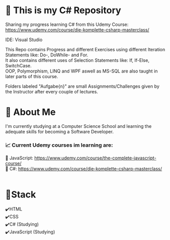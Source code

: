 # :speech_balloon: This is my C# Repository
 Sharing my progress learning C# from this Udemy Course:<br/>
 https://www.udemy.com/course/die-komplette-csharp-masterclass/<br/>
 
 IDE: Visual Studio

 This Repo contains Progress and different Exercises using different Iteration Statements like: Do-, DoWhile- and For.<br/>
 It also contains different uses of Selection Statements like: If, If-Else, SwitchCase.<br/>
 OOP, Polymorphism, LINQ and WPF aswell as MS-SQL are also taught in later parts of this course.
 
 Folders labeled "Aufgabe{n}" are small Assignments/Challenges given by the Instructor after every couple of lectures.
 
# :seedling: About Me
I'm currently studying at a Computer Science School and learning the adequate skills for becoming a Software Developer.<br/>
### :chart_with_upwards_trend: Current Udemy courses im learning are:<br/>
:mag_right: JavaScript: https://www.udemy.com/course/the-complete-javascript-course/<br/>
:mag_right: C#:         https://www.udemy.com/course/die-komplette-csharp-masterclass/<br/><br/>

# :bookmark_tabs:Stack<br/>
:heavy_check_mark:HTML<br/>
:heavy_check_mark:CSS<br/>
:heavy_check_mark:C# (Studying)<br/>
:heavy_check_mark:JavaScript (Studying)
